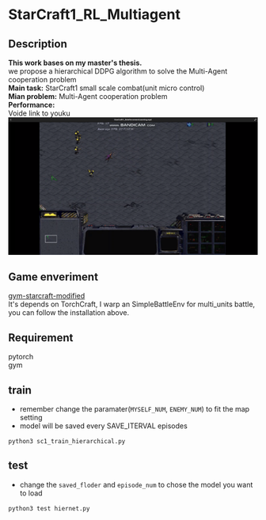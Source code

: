 # StarCraft1_RL_Multiagent  

## Description  
__This work bases on my master's thesis.__  
we propose a hierarchical DDPG algorithm to solve the Multi-Agent cooperation problem  
__Main task:__ StarCraft1 small scale combat(unit micro control)  
__Mian problem:__ Multi-Agent cooperation problem  
__Performance:__  
Voide link to youku  
[![youku](https://github.com/Kyle1993/StarCraft1_RL_multiagent/blob/master/Screenshot.png)](http://v.youku.com/v_show/id_XMzYxODMyNzA1Mg==.html?spm=a2hzp.8244740.0.0)


## Game enveriment
[gym-starcraft-modified](https://github.com/Kyle1993/gym-starcraft-modified)  
It's depends on TorchCraft, I warp an SimpleBattleEnv for multi_units battle, you can follow the installation above.

## Requirement
pytorch  
gym  

## train
* remember change the paramater(`MYSELF_NUM`, `ENEMY_NUM`) to fit the map setting  
* model will be saved every SAVE_ITERVAL episodes
```
python3 sc1_train_hierarchical.py
```

## test
* change the `saved_floder` and `episode_num` to chose the model you want to load  
```
python3 test hiernet.py
```
